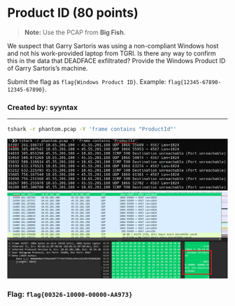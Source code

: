 <h1>Product ID (80 points)</h1>
<blockquote><strong>Note:</strong> Use the PCAP from <b>Big Fish</b>.</blockquote>
<p> We suspect that Garry Sartoris was using a non-compliant Windows host and not his work-provided laptop from TGRI. Is there any way to confirm this in the data that DEADFACE exfiltrated? Provide the Windows Product ID of Garry Sartoris’s machine.</p>
<p>Submit the flag as <code>flag{Windows Product ID}</code>. Example: <code>flag{12345-67890-12345-67890}</code>.</p>
<h3> Created by: <b>syyntax</b></h3>
<hr>

```bash
tshark -r phantom.pcap -Y 'frame contains "ProductId"'
```
<img src="../imgs/productid1.png">
<img src="../imgs/productid2.png">

<h3>Flag: <code>flag{00326-10000-00000-AA973}</code></h3>
